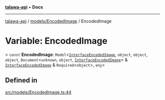 [**talawa-api**](../../../README.md) • **Docs**

***

[talawa-api](../../../modules.md) / [models/EncodedImage](../README.md) / EncodedImage

# Variable: EncodedImage

\> `const` **EncodedImage**: `Model`\<[`InterfaceEncodedImage`](../interfaces/InterfaceEncodedImage.md), `object`, `object`, `object`, `Document`\<`unknown`, `object`, [`InterfaceEncodedImage`](../interfaces/InterfaceEncodedImage.md)\> & [`InterfaceEncodedImage`](../interfaces/InterfaceEncodedImage.md) & `Required`\<`object`\>, `any`\>

## Defined in

[src/models/EncodedImage.ts:44](https://github.com/PalisadoesFoundation/talawa-api/blob/c952c7a3bfd4b8b910fbae10313f5402ade5a9d4/src/models/EncodedImage.ts#L44)
